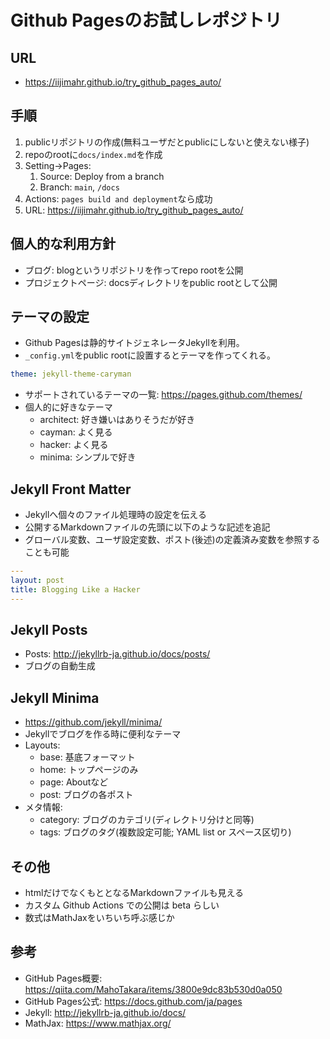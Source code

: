 # Github Pagesのお試しレポジトリ

## URL

- <https://iijimahr.github.io/try_github_pages_auto/>

## 手順

1. publicリポジトリの作成(無料ユーザだとpublicにしないと使えない様子)
2. repoのrootに`docs/index.md`を作成
3. Setting->Pages:
   1. Source: Deploy from a branch
   2. Branch: `main`, `/docs`
4. Actions: `pages build and deployment`なら成功
5. URL: <https://iijimahr.github.io/try_github_pages_auto/>

## 個人的な利用方針

- ブログ: blogというリポジトリを作ってrepo rootを公開
- プロジェクトページ: docsディレクトリをpublic rootとして公開

## テーマの設定

- Github Pagesは静的サイトジェネレータJekyllを利用。
- `_config.yml`をpublic rootに設置するとテーマを作ってくれる。

```yml:_config.yml
theme: jekyll-theme-caryman
```

- サポートされているテーマの一覧: <https://pages.github.com/themes/>
- 個人的に好きなテーマ
  - architect: 好き嫌いはありそうだが好き
  - cayman: よく見る
  - hacker: よく見る
  - minima: シンプルで好き

## Jekyll Front Matter

- Jekyllへ個々のファイル処理時の設定を伝える
- 公開するMarkdownファイルの先頭に以下のような記述を追記
- グローバル変数、ユーザ設定変数、ポスト(後述)の定義済み変数を参照することも可能

```yml
---
layout: post
title: Blogging Like a Hacker
---
```

## Jekyll Posts

- Posts: <http://jekyllrb-ja.github.io/docs/posts/>
- ブログの自動生成

## Jekyll Minima

- <https://github.com/jekyll/minima/>
- Jekyllでブログを作る時に便利なテーマ
- Layouts:
  - base: 基底フォーマット
  - home: トップページのみ
  - page: Aboutなど
  - post: ブログの各ポスト
- メタ情報:
  - category: ブログのカテゴリ(ディレクトリ分けと同等)
  - tags: ブログのタグ(複数設定可能; YAML list or スペース区切り)

## その他

- htmlだけでなくもととなるMarkdownファイルも見える
- カスタム Github Actions での公開は beta らしい
- 数式はMathJaxをいちいち呼ぶ感じか

## 参考

- GitHub Pages概要: <https://qiita.com/MahoTakara/items/3800e9dc83b530d0a050>
- GitHub Pages公式: <https://docs.github.com/ja/pages>
- Jekyll: <http://jekyllrb-ja.github.io/docs/>
- MathJax: <https://www.mathjax.org/>

